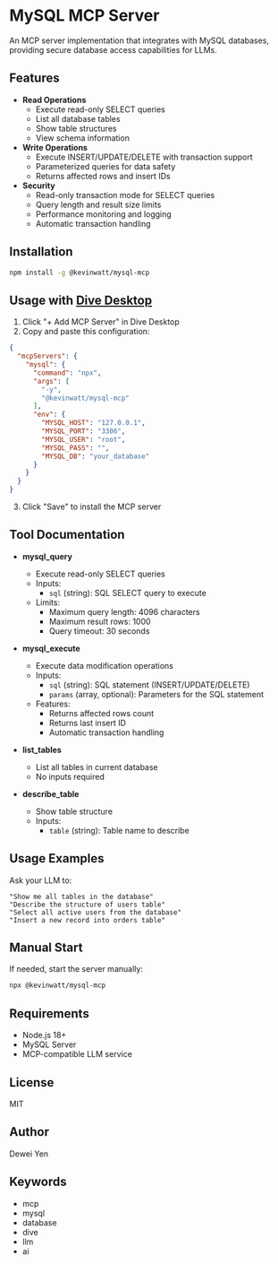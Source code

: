 # MySQL MCP Server

An MCP server implementation that integrates with MySQL databases, providing secure database access capabilities for LLMs.

## Features

* **Read Operations**
  * Execute read-only SELECT queries
  * List all database tables
  * Show table structures
  * View schema information
* **Write Operations**
  * Execute INSERT/UPDATE/DELETE with transaction support
  * Parameterized queries for data safety
  * Returns affected rows and insert IDs
* **Security**
  * Read-only transaction mode for SELECT queries
  * Query length and result size limits
  * Performance monitoring and logging
  * Automatic transaction handling

## Installation

```bash
npm install -g @kevinwatt/mysql-mcp
```

## Usage with [Dive Desktop](https://github.com/OpenAgentPlatform/Dive)

1. Click "+ Add MCP Server" in Dive Desktop
2. Copy and paste this configuration:

```json
{
  "mcpServers": {
    "mysql": {
      "command": "npx",
      "args": [
        "-y",
        "@kevinwatt/mysql-mcp"
      ],
      "env": {
        "MYSQL_HOST": "127.0.0.1",
        "MYSQL_PORT": "3306",
        "MYSQL_USER": "root",
        "MYSQL_PASS": "",
        "MYSQL_DB": "your_database"
      }
    }
  }
}
```

3. Click "Save" to install the MCP server

## Tool Documentation

* **mysql_query**
  * Execute read-only SELECT queries
  * Inputs:
    * `sql` (string): SQL SELECT query to execute
  * Limits:
    * Maximum query length: 4096 characters
    * Maximum result rows: 1000
    * Query timeout: 30 seconds

* **mysql_execute**
  * Execute data modification operations
  * Inputs:
    * `sql` (string): SQL statement (INSERT/UPDATE/DELETE)
    * `params` (array, optional): Parameters for the SQL statement
  * Features:
    * Returns affected rows count
    * Returns last insert ID
    * Automatic transaction handling

* **list_tables**
  * List all tables in current database
  * No inputs required

* **describe_table**
  * Show table structure
  * Inputs:
    * `table` (string): Table name to describe

## Usage Examples

Ask your LLM to:

```
"Show me all tables in the database"
"Describe the structure of users table"
"Select all active users from the database"
"Insert a new record into orders table"
```

## Manual Start

If needed, start the server manually:

```bash
npx @kevinwatt/mysql-mcp
```

## Requirements

* Node.js 18+
* MySQL Server
* MCP-compatible LLM service

## License

MIT

## Author

Dewei Yen

## Keywords

* mcp
* mysql
* database
* dive
* llm
* ai

